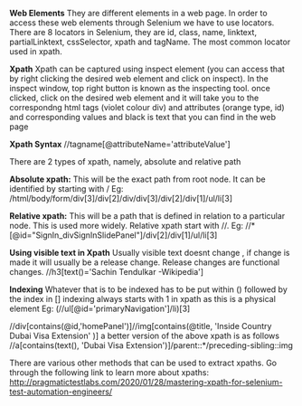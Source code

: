**Web Elements**
They are different elements in a web page. In order to access these web elements through Selenium we have to use locators.
There are 8 locators in Selenium, they are id, class, name, linktext, partialLinktext, cssSelector, xpath and tagName. The most common locator used in xpath.

**Xpath**
Xpath can be captured using inspect element (you can access that by right clicking the desired web element and click on inspect). 
In the inspect window, top right button is known as the inspecting tool. once clicked, click on the desired web element and it will take you to the correspondng html tags (violet colour div) and attributes (orange type, id) and corresponding values and black is text that you can find in the web page

**Xpath Syntax**
//tagname[@attributeName='attributeValue']

There are 2 types of xpath, namely, absolute and relative path

**Absolute xpath:**
This will be the exact path from root node. It can be identified by starting with /
Eg: /html/body/form/div[3]/div[2]/div/div[3]/div[2]/div[1]/ul/li[3]

**Relative xpath:**
This will be a path that is defined in relation to a particular node. This is used more widely. Relative xpath start with //.
Eg: //*[@id="SignIn_divSignInSlidePanel"]/div[2]/div[1]/ul/li[3]

**Using visible text in Xpath**
Usually visible text doesnt change , if change is made it will usually be a release change. Release changes are functional changes.
//h3[text()='Sachin Tendulkar -Wikipedia']

**Indexing**
Whatever that is to be indexed has to be put within () followed by the index in []
indexing always starts with 1 in xpath as this is a physical element
Eg: (//ul[@id='primaryNavigation']/li)[3] 


//div[contains(@id,'homePanel')]//img[contains(@title, 'Inside Country Dubai Visa Extension' )]
a better version of the above xpath is as follows
//a[contains(text(), 'Dubai Visa Extension')]/parent::*/preceding-sibling::img


There are various other methods that can be used to extract xpaths. Go through the following link to learn more about xpaths:
http://pragmatictestlabs.com/2020/01/28/mastering-xpath-for-selenium-test-automation-engineers/




